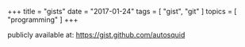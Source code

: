 +++
title = "gists"
date = "2017-01-24"
tags = [ "gist", "git" ]
topics = [ "programming" ]
+++

publicly available at: <https://gist.github.com/autosquid>
